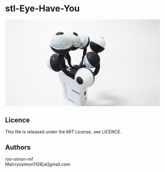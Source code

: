 # stl-Eye-Have-You
![image.png](https://raw.githubusercontent.com/ryo-simon-mf/stl-Eye-Have-You/master/image/image.jpg)
## Licence 
This file is released under the MIT License, see LICENCE. 

## Authors
ryo-simon-mf  
Mail:ryosimon1108[at]gmail.com

